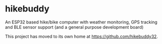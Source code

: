 # hikebuddy
An ESP32 based hike/bike computer with weather monitoring, GPS tracking and BLE sensor support (and a general purpose development board)

This project has moved to its own home at https://github.com/hikebuddy32.
